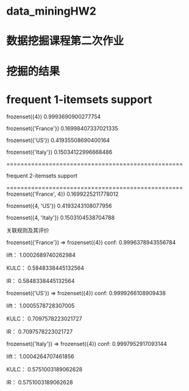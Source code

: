 # data_miningHW2
# 数据挖掘课程第二次作业  


# 挖掘的结果  
  
  

frequent 1-itemsets		support
==================================================
frozenset({4}) 0.9993690900277754  

frozenset({'France'}) 0.16998407337021335  

frozenset({'US'}) 0.41935508690400164  

frozenset({'Italy'}) 0.15034122996668486  

==================================================  

frequent 2-itemsets		support  

==================================================
frozenset({'France', 4}) 0.1699225211778012  

frozenset({4, 'US'}) 0.4193243108077956  

frozenset({4, 'Italy'}) 0.1503104538704788  

关联规则及其评价  

frozenset({'France'}) => frozenset({4}) conf:  0.9996378943556784  

lift： 1.0002689740262984  

KULC： 0.5848338445132564  

IR： 0.5848338445132564  

frozenset({'US'}) => frozenset({4}) conf:  0.9999266108909438  

lift： 1.0005578728307005  

KULC： 0.7097578223021727  

IR： 0.7097578223021727  

frozenset({'Italy'}) => frozenset({4}) conf:  0.9997952917093144  

lift： 1.0004264707461856  

KULC： 0.5751003189062628  

IR： 0.5751003189062628  

